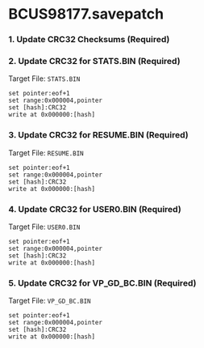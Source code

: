 # BCUS98177.savepatch

### 1.  Update CRC32 Checksums (Required)
### 2. Update CRC32 for STATS.BIN (Required)

Target File: `STATS.BIN`

```
set pointer:eof+1
set range:0x000004,pointer
set [hash]:CRC32
write at 0x000000:[hash]
```

### 3. Update CRC32 for RESUME.BIN (Required)

Target File: `RESUME.BIN`

```
set pointer:eof+1
set range:0x000004,pointer
set [hash]:CRC32
write at 0x000000:[hash]
```

### 4. Update CRC32 for USER0.BIN (Required)

Target File: `USER0.BIN`

```
set pointer:eof+1
set range:0x000004,pointer
set [hash]:CRC32
write at 0x000000:[hash]
```

### 5. Update CRC32 for VP_GD_BC.BIN (Required)

Target File: `VP_GD_BC.BIN`

```
set pointer:eof+1
set range:0x000004,pointer
set [hash]:CRC32
write at 0x000000:[hash]
```

